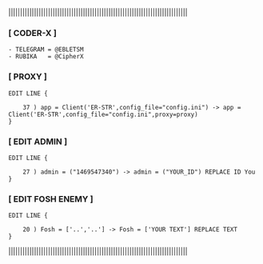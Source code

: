 |||||||||||||||||||||||||||||||||||||||||||||||||||||||||||||||||||||||||||||

### [ CODER-X ]

	- TELEGRAM = @EBLETSM
	- RUBIKA   = @CipherX

### [ PROXY ]
	
	EDIT LINE {

		37 ) app = Client('ER-STR',config_file="config.ini") -> app = Client('ER-STR',config_file="config.ini",proxy=proxy) 
	}

### [ EDIT ADMIN ]

	EDIT LINE {

		27 ) admin = ("1469547340") -> admin = ("YOUR_ID") REPLACE ID You
	}

### [ EDIT FOSH ENEMY ]

	EDIT LINE {

		20 ) Fosh = ['..','..'] -> Fosh = ['YOUR TEXT'] REPLACE TEXT
	}

|||||||||||||||||||||||||||||||||||||||||||||||||||||||||||||||||||||||||||||
